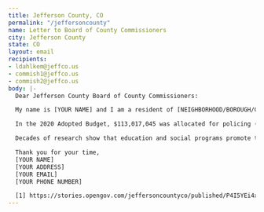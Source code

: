 ```yaml
---
title: Jefferson County, CO
permalink: "/jeffersoncounty"
name: Letter to Board of County Commissioners
city: Jefferson County
state: CO
layout: email
recipients:
- ldahlkem@jeffco.us
- commish1@jeffco.us
- commish2@jeffco.us
body: |-
  Dear Jefferson County Board of County Commissioners:

  My name is [YOUR NAME] and I am a resident of [NEIGHBORHOOD/BOROUGH/CITY]. I am writing to demand a reallocation of funding from the Jefferson County Sheriff’s Department to social and public programming for our communities. With record unemployment and a seemingly intractable pattern of abuse and unequal treatment by police, our county needs a budget that adequately and effectively meets the needs of at-risk JeffCo residents.

  In the 2020 Adopted Budget, $113,017,045 was allocated for policing (18.7% of the general fund budget). This is in addition to separate funding for city police departments, such as Golden (police budget of $10,734,451) [1]. Meanwhile, only $98,988,725 was allocated for public health and human services combined, an expansive category covering health, housing stability, economic development, and more. The disproportionate budget allocated to policing in our county is unacceptable. I demand that the Board remedy this gross disparity by adopting a budget that supports social equity in our community.

  Decades of research show that education and social programs promote the safety of a city more effectively than policing. I urge you to advocate for a meaningful reallocation of the city's expenditures: away from policing, and towards social programs and resources that support housing, jobs, education, health care, child care, and other critical community needs.

  Thank you for your time,
  [YOUR NAME]
  [YOUR ADDRESS]
  [YOUR EMAIL]
  [YOUR PHONE NUMBER]

  [1] https://stories.opengov.com/jeffersoncountyco/published/P4I5YEi4x
---
```


